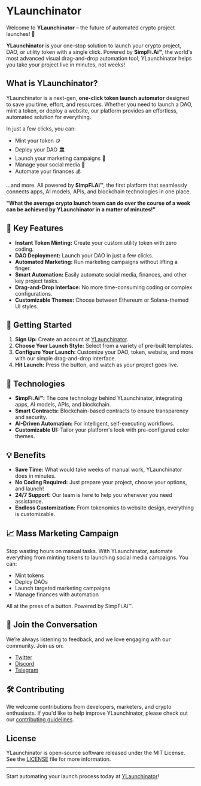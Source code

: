 # YLaunchinator

Welcome to **YLaunchinator** – the future of automated crypto project launches! 🚀

**YLaunchinator** is your one-stop solution to launch your crypto project, DAO, or utility token with a single click. Powered by **SimpFi.Ai™**, the world's most advanced visual drag-and-drop automation tool, YLaunchinator helps you take your project live in minutes, not weeks!

## What is YLaunchinator?

YLaunchinator is a next-gen, **one-click token launch automator** designed to save you time, effort, and resources. Whether you need to launch a DAO, mint a token, or deploy a website, our platform provides an effortless, automated solution for everything.

In just a few clicks, you can:
- Mint your token 🪙
- Deploy your DAO 🏛
- Launch your marketing campaigns 📢
- Manage your social media 🤳
- Automate your finances 💰

...and more. All powered by **SimpFi.Ai™**, the first platform that seamlessly connects apps, AI models, APIs, and blockchain technologies in one place.

**"What the average crypto launch team can do over the course of a week can be achieved by YLaunchinator in a matter of minutes!"**

## 🚀 Key Features
- **Instant Token Minting:** Create your custom utility token with zero coding.
- **DAO Deployment:** Launch your DAO in just a few clicks.
- **Automated Marketing:** Run marketing campaigns without lifting a finger.
- **Smart Automation:** Easily automate social media, finances, and other key project tasks.
- **Drag-and-Drop Interface:** No more time-consuming coding or complex configurations.
- **Customizable Themes:** Choose between Ethereum or Solana-themed UI styles.

## 🚀 Getting Started

1. **Sign Up:** Create an account at [YLaunchinator](https://ylaunchinator.ai).
2. **Choose Your Launch Style:** Select from a variety of pre-built templates.
3. **Configure Your Launch:** Customize your DAO, token, website, and more with our simple drag-and-drop interface.
4. **Hit Launch:** Press the button, and watch as your project goes live.

## 🔧 Technologies

- **SimpFi.Ai™:** The core technology behind YLaunchinator, integrating apps, AI models, APIs, and blockchain.
- **Smart Contracts:** Blockchain-based contracts to ensure transparency and security.
- **AI-Driven Automation:** For intelligent, self-executing workflows.
- **Customizable UI:** Tailor your platform's look with pre-configured color themes.

## 💡 Benefits

- **Save Time:** What would take weeks of manual work, YLaunchinator does in minutes.
- **No Coding Required:** Just prepare your project, choose your options, and launch!
- **24/7 Support:** Our team is here to help you whenever you need assistance.
- **Endless Customization:** From tokenomics to website design, everything is customizable.

## 📈 Mass Marketing Campaign

Stop wasting hours on manual tasks. With YLaunchinator, automate everything from minting tokens to launching social media campaigns. You can:

- Mint tokens
- Deploy DAOs
- Launch targeted marketing campaigns
- Manage finances with automation

All at the press of a button. Powered by SimpFi.Ai™.

## 💬 Join the Conversation

We’re always listening to feedback, and we love engaging with our community. Join us on:

- [Twitter](https://twitter.com/YLaunchinator)
- [Discord](https://discord.gg/YLaunchinator)
- [Telegram](https://t.me/YLaunchinator)

## 🛠️ Contributing

We welcome contributions from developers, marketers, and crypto enthusiasts. If you'd like to help improve YLaunchinator, please check out our [contributing guidelines](CONTRIBUTING.md).

## License

YLaunchinator is open-source software released under the MIT License. See the [LICENSE](LICENSE) file for more information.

---

Start automating your launch process today at [YLaunchinator](https://ylaunchinator.ai)!
